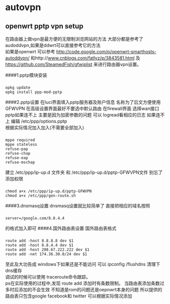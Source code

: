 autovpn
=======
openwrt pptp vpn setup
-------
在路由器上做vpn是最方便的无限制浏览网站的方法 大部分都是参考了audoddvpn,如果是ddwrt可以直接参考它的方法<br/>
如果是openwrt 可以参考 http://code.google.com/p/openwrt-smarthosts-autoddvpn/ 
和http://www.cnblogs.com/fatlyz/p/3843581.html 及 https://github.com/SteamedFish/gfwiplist 
来进行路由器vpn设置。

 
####1.pptp模块安装
###
    opkg update
    opkg install ppp-mod-pptp
####2.pptp设置
  在luci界面填入pptp服务器及账户信息 
  名称为了后文方便使用GFWVPN 
  在高级设置界面最好不要选中默认路由
  在firewall界面 选择wan接口
  pptp如果连不上 主要是因为加密参数的问题 可以 logread看相应的日志
  如果连不上 编辑  /etc/ppp/options.pptp  
  根据实际情况加入加入(不需要全部加入) 
###  
    mppe required
    mppe stateless
    refuse-pap
    refuse-chap
    refuse-eap
    refuse-mschap
建立 /etc/ppp/ip-up.d 文件夹 和 /etc/ppp/ip-up.d/pptp-GFWVPN文件
别忘了添加权限 
###
    chmod a+x /etc/ppp/ip-up.d/pptp-GFWVPN 
    chmod a+x /etc/ppp/gen-route.sh 

####3.dnsmasq设置
dnsmasq设置就比较简单了 直接把相应的域名按照
###
    server=/google.com/8.8.4.4
的格式加入即可
####4.国外路由表设置
国外路由表格式 
###
    route add -host 8.8.8.8 dev $1
    route add -host 8.8.4.4 dev $1
    route add -host 208.67.222.222 dev $1
    route add -net 174.36.30.0/24 dev $1
  
至此及大功告成 windows下如果还是不能访问 可以 ipconfig /flushdns 清理下dns缓存  
调试的时候可以使用 traceroute命令跟踪。<br>
ps在实际使用的过程中,发现 route add 添加时有条数限制。
当路由表添加条数过多时后添加的不会生效 不知道是rom的问题还是oepnwrt本身的问题
所以提供的路由表只包含google facebook和 twitter 可以根据实际情况添加


